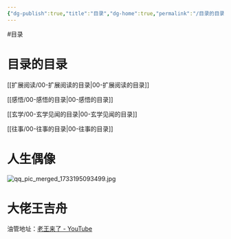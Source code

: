 ```yaml
---
{"dg-publish":true,"title":"目录","dg-home":true,"permalink":"/目录的目录/","tags":["gardenEntry"],"dgPassFrontmatter":true,"created":"2024-12-25T17:06:05.594+08:00","updated":"2024-12-25T17:11:10.403+08:00"}
---
```





#目录
# 目录的目录

[[扩展阅读/00-扩展阅读的目录\|00-扩展阅读的目录]]

[[感悟/00-感悟的目录\|00-感悟的目录]]

[[玄学/00-玄学见闻的目录\|00-玄学见闻的目录]]

[[往事/00-往事的目录\|00-往事的目录]]

# 人生偶像


![qq_pic_merged_1733195093499.jpg](/img/user/%E9%99%84%E4%BB%B6/qq_pic_merged_1733195093499.jpg)

# 大佬王吉舟
油管地址：[老王来了 - YouTube](https://www.youtube.com/@dlw2023)
